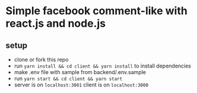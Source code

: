 # Simple facebook comment-like with react.js and node.js

## setup
- clone or fork this repo
- run `yarn install && cd client && yarn install` to install dependencies
- make .env file with sample from backend/.env.sample
- run `yarn start && cd client && yarn start`
- server is on `localhost:3001` client is on `localhost:3000`